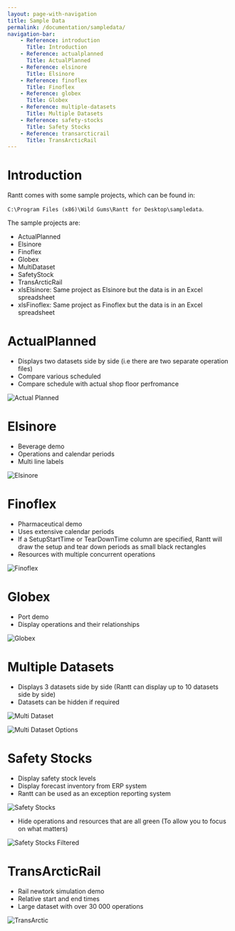 ```yaml
---
layout: page-with-navigation
title: Sample Data
permalink: /documentation/sampledata/
navigation-bar:
    - Reference: introduction
      Title: Introduction
    - Reference: actualplanned
      Title: ActualPlanned
    - Reference: elsinore
      Title: Elsinore
    - Reference: finoflex
      Title: Finoflex
    - Reference: globex
      Title: Globex
    - Reference: multiple-datasets
      Title: Multiple Datasets
    - Reference: safety-stocks
      Title: Safety Stocks
    - Reference: transarcticrail
      Title: TransArcticRail
---
```


Introduction
============

Rantt comes with some sample projects, which can be found in:

 `C:\Program Files (x86)\Wild Gums\Rantt for Desktop\sampledata`.

The sample projects are:

- ActualPlanned
- Elsinore
- Finoflex
- Globex
- MultiDataset
- SafetyStock
- TransArcticRail
- xlsElsinore: Same project as Elsinore but the data is in an Excel spreadsheet
- xlsFinoflex: Same project as Finoflex but the data is in an Excel spreadsheet


ActualPlanned
=============

- Displays two datasets side by side (i.e there are two separate operation files)
- Compare various scheduled
- Compare schedule with actual shop floor perfromance

![Actual Planned](images/ActualPlanned.png)


Elsinore
========

- Beverage demo
- Operations and calendar periods
- Multi line labels

![Elsinore](images/Elsinore.png)


Finoflex
========

- Pharmaceutical demo
- Uses extensive calendar periods
- If a SetupStartTime or TearDownTime column are specified, Rantt will draw the setup and tear down periods as small black rectangles
- Resources with multiple concurrent operations

![Finoflex](images/Finoflex.png)


Globex
======

- Port demo
- Display operations and their relationships

![Globex](images/Globex.png)


Multiple Datasets
=================

- Displays 3 datasets side by side (Rantt can display up to 10 datasets side by side)
- Datasets can be hidden if required

![Multi Dataset](images/MultiDataset1.png)

![Multi Dataset Options](images/MultiDataset2.png)


Safety Stocks
==============

- Display safety stock levels
- Display forecast inventory from ERP system
- Rantt can be used as an exception reporting system

![Safety Stocks](images/SafetyStock1.png)

- Hide operations and resources that are all green (To allow you to focus on what matters)

![Safety Stocks Filtered](images/SafetyStock2.png)

TransArcticRail
===============

- Rail newtork simulation demo
- Relative start and end times
- Large dataset with over 30 000 operations

![TransArctic](images/TransArctic.png)




